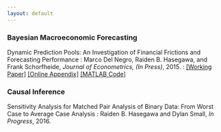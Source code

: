 ```yaml
---
layout: default
---
```



### Bayesian Macroeconomic Forecasting

Dynamic Prediction Pools: An Investigation of Financial Frictions and Forecasting Performance
: Marco Del Negro, Raiden B. Hasegawa, and Frank Schorfheide, *Journal of Econometrics, (In Press)*, 2015.
: [\[Working Paper\]](../assets/pools-paper/pools_paper_joe_20151119.pdf)  [\[Online Appendix\]](../assets/pools-paper/pools_onlineappendix_joe_20151119.pdf)  [\[MATLAB Code\]](../assets/pools-paper/code_and_data_0.zip)


### Causal Inference

Sensitivity Analysis for Matched Pair Analysis of Binary Data: From Worst Case to Average Case Analysis
: Raiden B. Hasegawa and Dylan Small, *In Progress*, 2016.

